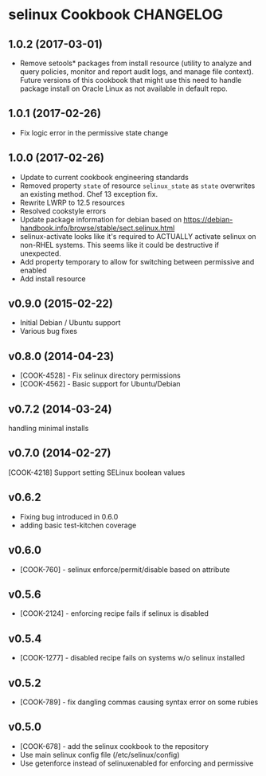 selinux Cookbook CHANGELOG
==========================

## 1.0.2 (2017-03-01)

- Remove setools* packages from install resource (utility to analyze and query policies, monitor and report audit logs, and manage file context). Future versions of this cookbook that might use this need to handle package install on Oracle Linux as not available in default repo.

## 1.0.1 (2017-02-26)

- Fix logic error in the permissive state change

## 1.0.0 (2017-02-26)

- Update to current cookbook engineering standards
- Removed property `state` of resource `selinux_state` as `state` overwrites an existing method. Chef 13 exception fix.
- Rewrite LWRP to 12.5 resources
- Resolved cookstyle errors
- Update package information for debian based on https://debian-handbook.info/browse/stable/sect.selinux.html
 - selinux-activate looks like it's required to ACTUALLY activate selinux on non-RHEL systems. This seems like it could be destructive if unexpected.
- Add property temporary to allow for switching between permissive and enabled
- Add install resource

v0.9.0 (2015-02-22)
-------------------
- Initial Debian / Ubuntu support
- Various bug fixes

v0.8.0 (2014-04-23)
-------------------
- [COOK-4528] - Fix selinux directory permissions
- [COOK-4562] - Basic support for Ubuntu/Debian


v0.7.2 (2014-03-24)
-------------------
handling minimal installs


v0.7.0 (2014-02-27)
-------------------
[COOK-4218] Support setting SELinux boolean values


v0.6.2
------
- Fixing bug introduced in 0.6.0 
- adding basic test-kitchen coverage


v0.6.0
------
- [COOK-760] - selinux enforce/permit/disable based on attribute


v0.5.6
------
- [COOK-2124] - enforcing recipe fails if selinux is disabled

v0.5.4
------
- [COOK-1277] - disabled recipe fails on systems w/o selinux installed

v0.5.2
------
- [COOK-789] - fix dangling commas causing syntax error on some rubies

v0.5.0
------
- [COOK-678] - add the selinux cookbook to the repository
- Use main selinux config file (/etc/selinux/config)
- Use getenforce instead of selinuxenabled for enforcing and permissive
